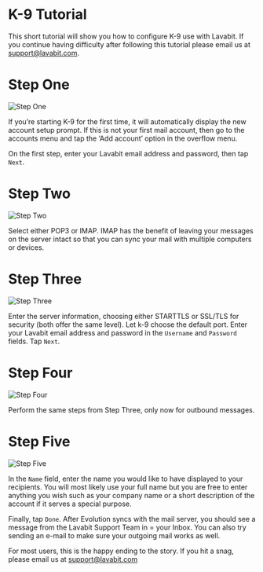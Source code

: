 
# K-9 Tutorial

This short tutorial will show you how to configure K-9 use with Lavabit.
If you continue having difficulty after following this tutorial please email us at support@lavabit.com.

# Step One

![Step One](https://github.com/lavabit/tutorials/blob/master/k9/step1.png "Step One")

If you’re starting K-9 for the first time, it will automatically display the new account setup prompt. If
this is not your first mail account, then go to the accounts menu and tap the ‘Add account’ option in the
overflow menu.

On the first step, enter your Lavabit email address and password, then tap `Next`.

# Step Two

![Step Two](https://github.com/lavabit/tutorials/blob/master/k9/step2.png "Step Two")

Select either POP3 or IMAP. IMAP has the benefit of leaving your messages on the server intact so that you
can sync your mail with multiple computers or devices.

# Step Three

![Step Three](https://github.com/lavabit/tutorials/blob/master/k9/step3.png "Step Three")

Enter the server information, choosing either STARTTLS or SSL/TLS for security (both offer the same level).
Let k-9 choose the default port. Enter your Lavabit email address and password in the `Username` and
`Password` fields. Tap `Next`.

# Step Four

![Step Four](https://github.com/lavabit/tutorials/blob/master/k9/step4.png "Step Four")

Perform the same steps from Step Three, only now for outbound messages.

# Step Five

![Step Five](https://github.com/lavabit/tutorials/blob/master/k9/step5.png "Step Five")

In the `Name` field, enter the name you would like to have displayed to your recipients. You will most likely use your full
name but you are free to enter anything you wish such as your company name or a short description of the
account if it serves a special purpose.

Finally, tap `Done`. After Evolution syncs with the mail server, you should see a message from the Lavabit Support Team in =
your Inbox. You can also try sending an e-mail to make sure your outgoing mail works as well.

For most users, this is the happy ending to the story. If you hit a snag, please email us at support@lavabit.com

